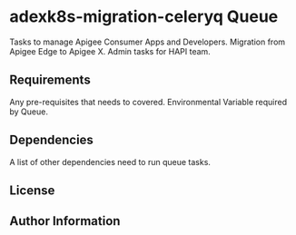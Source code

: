adexk8s-migration-celeryq Queue
======================

Tasks to manage Apigee Consumer Apps and Developers. Migration from Apigee Edge to Apigee X. Admin tasks for HAPI team.

Requirements
------------

Any pre-requisites that needs to covered. Environmental Variable required by Queue.

Dependencies
------------

A list of other dependencies need to run queue tasks.


License
-------


Author Information
------------------
